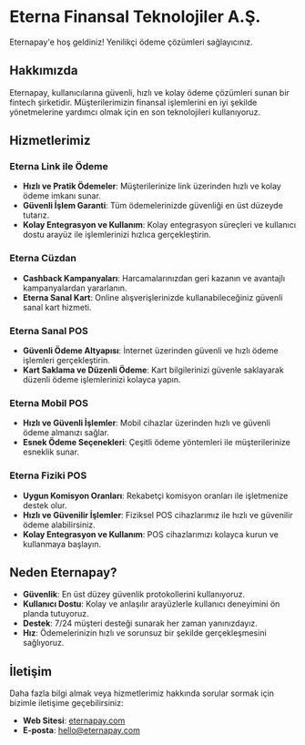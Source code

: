 

# Eterna Finansal Teknolojiler A.Ş.

Eternapay'e hoş geldiniz! Yenilikçi ödeme çözümleri sağlayıcınız.

## Hakkımızda
Eternapay, kullanıcılarına güvenli, hızlı ve kolay ödeme çözümleri sunan bir fintech şirketidir. Müşterilerimizin finansal işlemlerini en iyi şekilde yönetmelerine yardımcı olmak için en son teknolojileri kullanıyoruz.

## Hizmetlerimiz

### Eterna Link ile Ödeme
- **Hızlı ve Pratik Ödemeler**: Müşterilerinize link üzerinden hızlı ve kolay ödeme imkanı sunar.
- **Güvenli İşlem Garanti**: Tüm ödemelerinizde güvenliği en üst düzeyde tutarız.
- **Kolay Entegrasyon ve Kullanım**: Kolay entegrasyon süreçleri ve kullanıcı dostu arayüz ile işlemlerinizi hızlıca gerçekleştirin.

### Eterna Cüzdan
- **Cashback Kampanyaları**: Harcamalarınızdan geri kazanın ve avantajlı kampanyalardan yararlanın.
- **Eterna Sanal Kart**: Online alışverişlerinizde kullanabileceğiniz güvenli sanal kart hizmeti.

### Eterna Sanal POS
- **Güvenli Ödeme Altyapısı**: İnternet üzerinden güvenli ve hızlı ödeme işlemleri gerçekleştirin.
- **Kart Saklama ve Düzenli Ödeme**: Kart bilgilerinizi güvenle saklayarak düzenli ödeme işlemlerinizi kolayca yapın.

### Eterna Mobil POS
- **Hızlı ve Güvenli İşlemler**: Mobil cihazlar üzerinden hızlı ve güvenli ödeme almanızı sağlar.
- **Esnek Ödeme Seçenekleri**: Çeşitli ödeme yöntemleri ile müşterilerinize esneklik sunar.

### Eterna Fiziki POS
- **Uygun Komisyon Oranları**: Rekabetçi komisyon oranları ile işletmenize destek olur.
- **Hızlı ve Güvenilir İşlemler**: Fiziksel POS cihazlarımız ile hızlı ve güvenilir ödeme alabilirsiniz.
- **Kolay Entegrasyon ve Kullanım**: POS cihazlarımızı kolayca kurun ve kullanmaya başlayın.

## Neden Eternapay?
- **Güvenlik**: En üst düzey güvenlik protokollerini kullanıyoruz.
- **Kullanıcı Dostu**: Kolay ve anlaşılır arayüzlerle kullanıcı deneyimini ön planda tutuyoruz.
- **Destek**: 7/24 müşteri desteği sunarak her zaman yanınızdayız.
- **Hız**: Ödemelerinizin hızlı ve sorunsuz bir şekilde gerçekleşmesini sağlıyoruz.

## İletişim
Daha fazla bilgi almak veya hizmetlerimiz hakkında sorular sormak için bizimle iletişime geçebilirsiniz:
- **Web Sitesi**: [eternapay.com](https://eternapay.com/)
- **E-posta**: hello@eternapay.com

